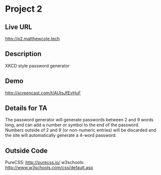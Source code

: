 # Project 2

## Live URL
<http://p2.matthewcole.tech>

## Description
XKCD style password generator

## Demo
http://screencast.com/t/AUtsJfEvHuF

## Details for TA
The password generator will generate passwords between 2 and 9 words long, and can add a number or symbol to the end of the password. Numbers outside of 2 and 9 (or non-numeric entries) will be discarded and the site will automatically generate a 4-word password.

## Outside Code

PureCSS: <http://purecss.io/>
w3schools: <http://www.w3schools.com/css/default.asp>
